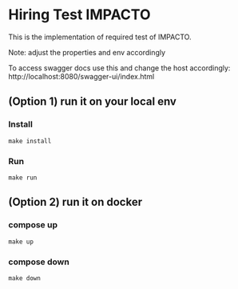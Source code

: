 # Hiring Test IMPACTO

This is the implementation of required test of IMPACTO.

Note: adjust the properties and env accordingly

To access swagger docs use this and change the host accordingly: http://localhost:8080/swagger-ui/index.html

## (Option 1) run it on your local env
### Install
    make install

### Run
    make run



## (Option 2) run it on docker
### compose up
    make up

### compose down
    make down
